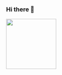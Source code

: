 ### Hi there 👋

<img height="137px" src="https://github-readme-stats.vercel.app/api?username=KNwbq&hide_title=true&count_privace=true&hide=prs&hide_border=true&show_icons=true&line_height=21&text_color=000&icon_color=000&bg_color=0,CCCCCC,999999,666666&theme=graywhite" />



<!--
**KNwbq/KNwbq** is a ✨ _special_ ✨ repository because its `README.md` (this file) appears on your GitHub profile.

Here are some ideas to get you started:

- 🔭 I’m currently working on ...
- 🌱 I’m currently learning ...
- 👯 I’m looking to collaborate on ...
- 🤔 I’m looking for help with ...
- 💬 Ask me about ...
- 📫 How to reach me: ...
- 😄 Pronouns: ...
- ⚡ Fun fact: ...
-->
